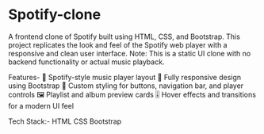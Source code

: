 # Spotify-clone
A frontend clone of Spotify built using HTML, CSS, and Bootstrap. This project replicates the look and feel of the Spotify web player with a responsive and clean user interface.
Note: This is a static UI clone with no backend functionality or actual music playback.

Features-
🎵 Spotify-style music player layout
📱 Fully responsive design using Bootstrap
🎨 Custom styling for buttons, navigation bar, and player controls
🖼️ Playlist and album preview cards
🎚️ Hover effects and transitions for a modern UI feel

Tech Stack:-
HTML
CSS
Bootstrap 


